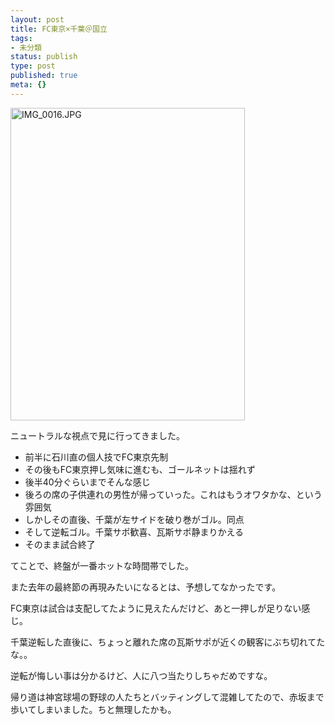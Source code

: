 ```yaml
---
layout: post
title: FC東京×千葉＠国立
tags:
- 未分類
status: publish
type: post
published: true
meta: {}
---
```

<a href="http://www.flickr.com/photos/masawo/3452162619/" title="IMG_0016.JPG by masawo77, on Flickr"><img src="http://farm4.static.flickr.com/3600/3452162619_fd102ef6ed.jpg" width="375" height="500" alt="IMG_0016.JPG" /></a>

ニュートラルな視点で見に行ってきました。

- 前半に石川直の個人技でFC東京先制
- その後もFC東京押し気味に進むも、ゴールネットは揺れず
- 後半40分ぐらいまでそんな感じ
- 後ろの席の子供連れの男性が帰っていった。これはもうオワタかな、という雰囲気
- しかしその直後、千葉が左サイドを破り巻がゴル。同点
- そして逆転ゴル。千葉サポ歓喜、瓦斯サポ静まりかえる
- そのまま試合終了

てことで、終盤が一番ホットな時間帯でした。

また去年の最終節の再現みたいになるとは、予想してなかったです。

FC東京は試合は支配してたように見えたんだけど、あと一押しが足りない感じ。

千葉逆転した直後に、ちょっと離れた席の瓦斯サポが近くの観客にぶち切れてたな。。

逆転が悔しい事は分かるけど、人に八つ当たりしちゃだめですな。

帰り道は神宮球場の野球の人たちとバッティングして混雑してたので、赤坂まで歩いてしまいました。ちと無理したかも。
